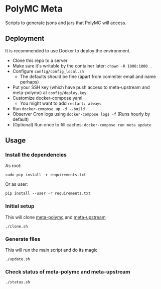 # PolyMC Meta
Scripts to generate jsons and jars that PolyMC will access.

## Deployment
It is recommended to use Docker to deploy the environment.

- Clone this repo to a server
- Make sure it's writable by the container later: `chown -R 1000:1000 .`
- Configure `config/config_local.sh`
  - The defaults should be fine (apart from commiter email and name perhaps)
- Put your SSH key (which have push access to meta-upstream and meta-polymc) at `config/deploy.key`
- Customize docker-compose.yaml
  - You might want to add `restart: always`
- Run `docker-compose up -d --build`
- Observer Cron logs using `docker-compose logs -f` (Runs hourly by default)
- (Optional) Run once to fill caches: `docker-compose run meta update`

## Usage

### Install the dependencies

As root:
```
sudo pip install -r requirements.txt
```

Or as user:
```
pip install --user -r requirements.txt
```

### Initial setup
This will clone [meta-polymc](https://github.com/PolyMC/meta-polymc) and [meta-upstream](https://github.com/PolyMC/meta-upstream)

```
./clone.sh
```

### Generate files
This will run the main script and do its magic

```
./update.sh
```

### Check status of meta-polymc and meta-upstream

```
./status.sh
```
